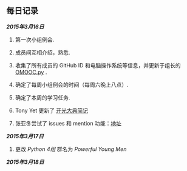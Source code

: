 **每日记录**
---

***2015年3月16日***

1. 第一次小组例会.

2. 成员间互相介绍，熟悉.

3. 收集了所有成员的 GitHub ID 和电脑操作系统等信息，并更新于组长的 [OMOOC.py](https://github.com/yzha3917/omooc.py/blob/master/member.md) .

4. 确定了每周小组例会的时间（每周六晚上八点）.

5. 确定了本周的学习任务.

6. Tony Yet 更新了 [开光大典简记](https://github.com/tonyyet/pythoncamp0/blob/master/source/diary/Day0.md)

7. 张亚冬尝试了 issues 和 mention 功能：[地址](https://github.com/yzha3917/omooc.py/issues/1)



***2015年3月17日***

1. 更改 _Python 4组_ 群名为 _Powerful Young Men_


***2015年3月18日***

